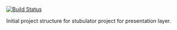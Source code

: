 [![Build Status](https://travis-ci.org/arrancar-technology/akatsuki-presentation-stubulator.png?branch=develop)](https://travis-ci.org/arrancar-technology/akatsuki-presentation-stubulator)

Initial project structure for stubulator project for presentation layer.
